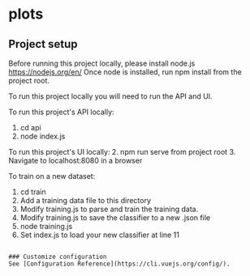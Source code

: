 # plots

## Project setup

Before running this project locally, please install node.js https://nodejs.org/en/
Once node is installed, run npm install from the project root.

To run this project locally you will need to run the API and UI.

To run this project's API locally:
1. cd api
2. node index.js

To run this project's UI locally:
2. npm run serve from project root
3. Navigate to localhost:8080 in a browser

To train on a new dataset:
1. cd train
2. Add a training data file to this directory
3. Modify training.js to parse and train the training data.
4. Modify training.js to save the classifier to a new .json file
5. node training.js
6. Set index.js to load your new classifier at line 11

```

### Customize configuration
See [Configuration Reference](https://cli.vuejs.org/config/).
